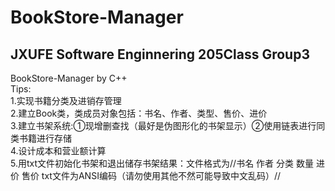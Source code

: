 # BookStore-Manager
JXUFE Software Enginnering 205Class Group3<br>
----
BookStore-Manager by C++<br>
Tips:<br>
1.实现书籍分类及进销存管理<br>
2.建立Book类，类成员对象包括：书名、作者、类型、售价、进价<br>
3.建立书架系统:①现增删查找（最好是伪图形化的书架显示）②使用链表进行同类书籍进行存储<br>
4.设计成本和营业额计算<br>
5.用txt文件初始化书架和退出储存书架结果：文件格式为//书名 作者 分类 数量 进价 售价 txt文件为ANSI编码（请勿使用其他不然可能导致中文乱码）//<br>
